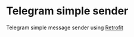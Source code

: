 # Telegram simple sender
Telegram simple message sender using [Retrofit](https://square.github.io/retrofit/)
